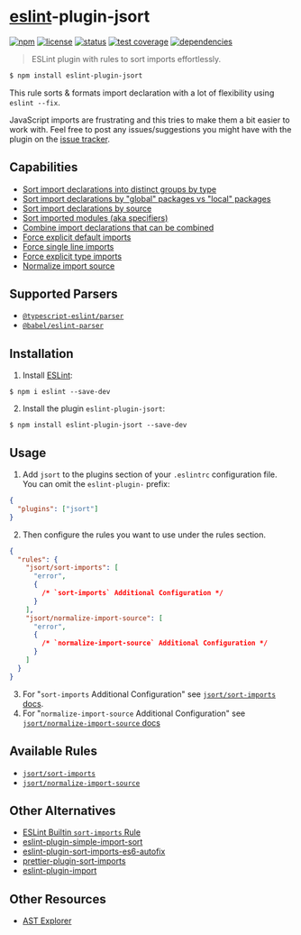 # [eslint](https://github.com/eslint/eslint)-plugin-jsort

[![npm](http://img.shields.io/npm/v/eslint-plugin-jsort.svg?style=flat-square)](https://www.npmjs.com/package/eslint-plugin-jsort)
[![license](https://img.shields.io/npm/l/eslint-plugin-jsort?style=flat-square)](https://github.com/Nate-Wilkins/eslint-plugin-jsort/blob/main/LICENSE)
[![status](https://img.shields.io/travis/com/nate-wilkins/eslint-plugin-jsort?style=flat-square)](https://travis-ci.com/Nate-Wilkins/eslint-plugin-jsort)
[![test coverage](https://img.shields.io/badge/test%20coverage-100%25-green?style=flat-square)](https://travis-ci.com/Nate-Wilkins/eslint-plugin-jsort)
[![dependencies](https://badges.depfu.com/badges/705f59ba329b70bdea1483efccce11f5/overview.svg)](https://depfu.com/github/Nate-Wilkins/eslint-plugin-jsort?project_id=24360)

> ESLint plugin with rules to sort imports effortlessly.

```bash
$ npm install eslint-plugin-jsort
```

This rule sorts & formats import declaration with a lot of flexibility using `eslint --fix`.

JavaScript imports are frustrating and this tries to make them a bit easier to work with.
Feel free to post any issues/suggestions you might have with the plugin on the [issue
tracker](https://github.com/Nate-Wilkins/eslint-plugin-jsort/issues).

## Capabilities

- [Sort import declarations into distinct groups by type](./docs/rules/sort-imports.md#sorting-by-type)
- [Sort import declarations by "global" packages vs "local" packages](./docs/rules/sort-imports.md#sorting-by-type)
- [Sort import declarations by source](./docs/rules/sort-imports.md#sorting-by-source)
- [Sort imported modules (aka specifiers)](./docs/rules/sort-imports.md#sorting-by-specifier)
- [Combine import declarations that can be combined](./docs/rules/sort-imports.md#force-combine-same-source-imports)
- [Force explicit default imports](./docs/rules/sort-imports.md#force-explicit-default-imports)
- [Force single line imports](./docs/rules/sort-imports.md#force-single-line-imports)
- [Force explicit type imports](./docs/rules/sort-imports.md#force-explicit-type-imports)
- [Normalize import source](./docs/rules/normalize-import-source.md)

## Supported Parsers

- [`@typescript-eslint/parser`](https://github.com/typescript-eslint/typescript-eslint)
- [`@babel/eslint-parser`](https://github.com/babel/babel)

## Installation

1. Install [ESLint](http://eslint.org):

```
$ npm i eslint --save-dev
```

2. Install the plugin `eslint-plugin-jsort`:

```
$ npm install eslint-plugin-jsort --save-dev
```

## Usage

1. Add `jsort` to the plugins section of your `.eslintrc` configuration file. You can omit the `eslint-plugin-` prefix:

```json
{
  "plugins": ["jsort"]
}
```

2. Then configure the rules you want to use under the rules section.

```json
{
  "rules": {
    "jsort/sort-imports": [
      "error",
      {
        /* `sort-imports` Additional Configuration */
      }
    ],
    "jsort/normalize-import-source": [
      "error",
      {
        /* `normalize-import-source` Additional Configuration */
      }
    ]
  }
}
```

3. For "`sort-imports` Additional Configuration" see [`jsort/sort-imports` docs](./docs/rules/sort-imports.md).
4. For "`normalize-import-source` Additional Configuration" see [`jsort/normalize-import-source` docs](./docs/rules/normalize-import-source.md)

## Available Rules

- [`jsort/sort-imports`](./docs/rules/sort-imports.md)
- [`jsort/normalize-import-source`](./docs/rules/normalize-import-source.md)

## Other Alternatives

- [ESLint Builtin `sort-imports` Rule](https://eslint.org/docs/rules/sort-imports)
- [eslint-plugin-simple-import-sort](https://github.com/lydell/eslint-plugin-simple-import-sort)
- [eslint-plugin-sort-imports-es6-autofix](https://github.com/marudor/eslint-plugin-sort-imports-es6-autofix)
- [prettier-plugin-sort-imports](https://github.com/trivago/prettier-plugin-sort-imports)
- [eslint-plugin-import](https://github.com/benmosher/eslint-plugin-import)

## Other Resources

- [AST Explorer](https://astexplorer.net/)


